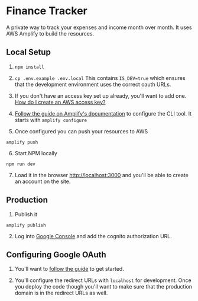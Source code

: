 # Finance Tracker
A private way to track your expenses and income month over month. It uses AWS Amplify to build the resources. 


## Local Setup
1) `npm install`

2) `cp .env.example .env.local`
This contains `IS_DEV=true` which ensures that the development environment uses the correct oauth URLs.

3) If you don't have an access key set up already, you'll want to add one. [How do I create an AWS access key?](https://aws.amazon.com/premiumsupport/knowledge-center/create-access-key/)

4) [Follow the guide on Amplify's documentation](https://docs.amplify.aws/cli/start/install#option-2-follow-the-instructions) to configure the CLI tool. It starts with `amplify configure`

5) Once configured you can push your resources to AWS
```
amplify push
```

6) Start NPM locally
```
npm run dev
```

7) Load it in the browser [http://localhost:3000](http://localhost:3000) and you'll be able to create an account on the site.


## Production
1) Publish it
```
amplify publish
```

2) Log into [Google Console](https://console.developers.google.com/) and add the cognito authorization URL.

## Configuring Google OAuth
1) You'll want to [follow the guide](https://docs.amplify.aws/lib/auth/social/q/platform/js) to get started.

2) You'll configure the redirect URLs with `localhost` for development. Once you deploy the code though you'll want to make sure that the production domain is in the redirect URLs as well.